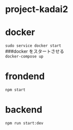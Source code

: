 # project-kadai2

# docker
```sudo service docker start```<br>
###docker をスタートさせる<br>
```docker-compose up```<br>

# frondend
```npm start```

# backend
```npm run start:dev```
